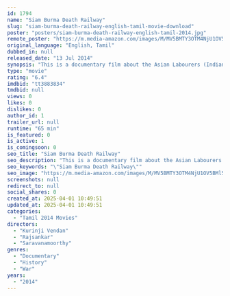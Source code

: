 ```yaml
---
id: 1794
name: "Siam Burma Death Railway"
slug: "siam-burma-death-railway-english-tamil-movie-download"
poster: "posters/siam-burma-death-railway-english-tamil-2014.jpg"
remote_poster: "https://m.media-amazon.com/images/M/MV5BMTY3OTM4NjU1OV5BMl5BanBnXkFtZTgwODk0MDczMjE@._V1_SX300.jpg"
original_language: "English, Tamil"
dubbed_in: null
released_date: "13 Jul 2014"
synopsis: "This is a documentary film about the Asian Labourers (Indian Tamils, Burmese and Javanese) who worked like slaves at Siam (Thailand) - Burma death railway line during WWII. The names of the above Labourers are unknown to the world..."
type: "movie"
rating: "6.4"
imdbid: "tt3883834"
tmdbid: null
views: 0
likes: 0
dislikes: 0
author_id: 1
trailer_url: null
runtime: "65 min"
is_featured: 0
is_active: 1
is_comingsoon: 0
seo_title: "Siam Burma Death Railway"
seo_description: "This is a documentary film about the Asian Labourers (Indian Tamils, Burmese and Javanese) who worked like slaves at Siam (Thailand) - Burma death railway line during WWII. The names of the above Labourers are unknown to the world..."
seo_keywords: "\"Siam Burma Death Railway\""
seo_image: "https://m.media-amazon.com/images/M/MV5BMTY3OTM4NjU1OV5BMl5BanBnXkFtZTgwODk0MDczMjE@._V1_SX300.jpg"
screenshots: null
redirect_to: null
social_shares: 0
created_at: 2025-04-01 10:49:51
updated_at: 2025-04-01 10:49:51
categories:
  - "Tamil 2014 Movies"
directors:
  - "Kurinji Vendan"
  - "Rajsankar"
  - "Saravanamoorthy"
genres:
  - "Documentary"
  - "History"
  - "War"
years:
  - "2014"
---
```

